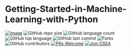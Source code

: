 # Getting-Started-in-Machine-Learning-with-Python


[![image](https://img.shields.io/badge/License-MIT-yellow.svg)](https://opensource.org/licenses/MIT)
![GitHub repo size](https://img.shields.io/github/repo-size/Data-Science-East-AFrica/Getting-Started-in-Machine-Learning-with-Python?color=green-yellow&logo=github&logoColor=blue) 
![GitHub language count](https://img.shields.io/github/languages/count/Data-Science-East-AFrica/Getting-Started-in-Machine-Learning-with-Python?logo=visual-studio-code) 
![GitHub top language](https://img.shields.io/github/languages/top/Data-Science-East-AFrica/Getting-Started-in-Machine-Learning-with-Python)
![GitHub last commit](https://img.shields.io/github/last-commit/Data-Science-East-AFrica/Getting-Started-in-Machine-Learning-with-Python?style=plastic&color=brightgreen) 
![Forks](https://img.shields.io/github/forks/Data-Science-East-AFrica/Getting-Started-in-Machine-Learning-with-Python?style=social)
![GitHub contributors](https://img.shields.io/github/contributors/Data-Science-East-AFrica/Getting-Started-in-Machine-Learning-with-Python)
[![PRs Welcome](https://img.shields.io/badge/PRs-welcome-brightgreen.svg)](https://reactjs.org/docs/how-to-contribute.html#your-first-pull-request)
<a href="https://twitter.com/DataScience_Ea"><img src="https://img.shields.io/discord/733027681184251937.svg?style=flat&label=Join%20DSEA%20Community&color=7289DA" alt="Join DSEA"/></a>
